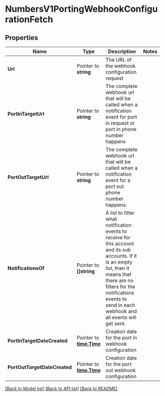 # NumbersV1PortingWebhookConfigurationFetch

## Properties

Name | Type | Description | Notes
------------ | ------------- | ------------- | -------------
**Url** | Pointer to **string** | The URL of the webhook configuration request |
**PortInTargetUrl** | Pointer to **string** | The complete webhook url that will be called when a notification event for port in request or port in phone number happens |
**PortOutTargetUrl** | Pointer to **string** | The complete webhook url that will be called when a notification event for a port out phone number happens. |
**NotificationsOf** | Pointer to **[]string** | A list to filter what notification events to receive for this account and its sub accounts. If it is an empty list, then it means that there are no filters for the notifications events to send in each webhook and all events will get sent. |
**PortInTargetDateCreated** | Pointer to [**time.Time**](time.Time.md) | Creation date for the port in webhook configuration |
**PortOutTargetDateCreated** | Pointer to [**time.Time**](time.Time.md) | Creation date for the port out webhook configuration |

[[Back to Model list]](../README.md#documentation-for-models) [[Back to API list]](../README.md#documentation-for-api-endpoints) [[Back to README]](../README.md)


